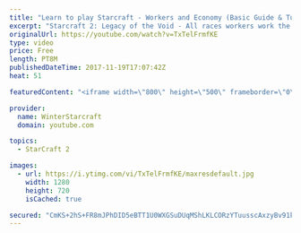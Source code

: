 ```yaml
---
title: "Learn to play Starcraft - Workers and Economy (Basic Guide & Tutorial)"
excerpt: "Starcraft 2: Legacy of the Void - All races workers work the same (mule notwithstanding!)  Wiki on mining: http://wiki.teamliquid.net/starcraft2/Mining_Minerals"
originalUrl: https://youtube.com/watch?v=TxTelFrmfKE
type: video
price: Free
length: PT8M
publishedDateTime: 2017-11-19T17:07:42Z
heat: 51

featuredContent: "<iframe width=\"800\" height=\"500\" frameborder=\"0\" src=\"https://www.youtube.com/embed/TxTelFrmfKE\" allow=\"accelerometer; autoplay; encrypted-media; gyroscope; picture-in-picture\" allowfullscreen></iframe>"

provider:
  name: WinterStarcraft
  domain: youtube.com

topics:
  - StarCraft 2

images:
  - url: https://i.ytimg.com/vi/TxTelFrmfKE/maxresdefault.jpg
    width: 1280
    height: 720
    isCached: true

secured: "CmKS+2hS+FR8mJPhDID5eBTT1U0WXGSuDUqMShLKLCORzYTuusscAxzyBv91k0icvuY5VMXgbKDqPStpXzcyJ59Q4qcodWX8EBDeZ1hz7Dv9z8DVLrqJC1VjHNqixwT2JY46PbNaG8GfXL38OICCuDILEpQxZ2hSV5+rugJ9mYiQGU5UOx4xwSIpOLk+1RynDi+OL0/9cWsIINB5vTssl+X3IMI7MTqOugNsF/qTJWUpyYchLQz3mmkcrfzbnfo0dSxJVuj83bKITYYe7GDZS19d/ZKPhSGIT41hUrwlq29OJyA4D+pjd/xzTquOz3cZeSm2K9mfoCXUxYh2GWljG3/SnmuzuSr3c0cP3BSg9jRyQpLD6ocAwHTwmBMgqyMAGVgqVlOdp/CCTBM/z1y1YkYYSH4kEWgnHQSzWM7oM9E=;/7HYC/aI6BF1X9oiVc8Gow=="
---
```


